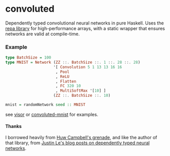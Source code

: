 # convoluted

Dependently typed convolutional neural networks in pure Haskell.
Uses the [repa library](https://hackage.haskell.org/package/repa) for high-performance arrays,
with a static wrapper that ensures networks are valid at compile-time.

### Example
```haskell
type BatchSize = 100
type MNIST = Network (ZZ ::. BatchSize ::. 1 ::. 28 ::. 28)
                     '[ Convolution 5 1 13 13 16 16
                      , Pool
                      , ReLU
                      , Flatten
                      , FC 320 10
                      , MultiSoftMax '[10] ]
                     (ZZ ::. BatchSize ::. 10)

mnist = randomNetwork seed :: MNIST
```
see [visor](https://github.com/jonascarpay/visor) or [convoluted-mnist](https://github.com/jonascarpay/convoluted-mnist) for examples.

#### Thanks
I borrowed heavily from [Huw Campbell's grenade](https://github.com/HuwCampbell/grenade), and like the author of that library, from [Justin Le's blog posts on dependently typed neural networks](https://blog.jle.im/entry/practical-dependent-types-in-haskell-1.html).
